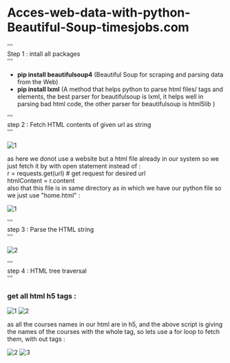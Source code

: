 # Acces-web-data-with-python-Beautiful-Soup-timesjobs.com

'''<br/>
Step 1 : intall all packages<br/>
'''<br/>

- **pip install beautifulsoup4** (Beautiful Soup for scraping and parsing data from the Web)<br/>
- **pip install lxml** (A method that helps python to parse html files/ tags and elements,
                    the best parser for beautifulsoup is lxml, it helps well in parsing bad html code,
                    the other parser for beautifulsoup is html5lib )<br/>

'''<br/>
step 2 : Fetch HTML contents of given url as string<br/>
'''<br/>         

![1](https://user-images.githubusercontent.com/33677647/203423729-7d9ff19d-b682-429e-ace1-a18ef81173de.JPG)

as here we donot use a website but a html file already in our system so we just fetch it by with open statement instead of :<br/>
r = requests.get(url) # get request for desired url<br/>
htmlContent = r.content<br/>
also that this file is in same directory as in which we have our python file so we just use "home.html" :<br/>

![1](https://user-images.githubusercontent.com/33677647/203418122-a46cf0c7-f888-45a2-a4f8-20af3051da4a.JPG)

'''<br/>
step 3 : Parse the HTML string<br/>
'''<br/>

![2](https://user-images.githubusercontent.com/33677647/203418583-18d630fa-304c-4f47-bcf3-8d709de4e4fe.JPG)

'''<br/>
step 4 : HTML tree traversal<br/>
'''<br/>

### get all html h5 tags :

![1](https://user-images.githubusercontent.com/33677647/203420853-c6bd001d-a69f-4ee9-a71c-baf364f9d6a9.JPG)
![2](https://user-images.githubusercontent.com/33677647/203420864-fb8b3540-72da-4c36-b3c7-b7424c2bb4c7.JPG)

as all the courses names in our html are in h5, and the above script is giving the names of the courses with the whole tag, so lets use a for loop to fetch them, with out tags :

![2](https://user-images.githubusercontent.com/33677647/203423779-ae421169-6d4d-4aa1-abe2-cdca68b14c49.JPG)
![3](https://user-images.githubusercontent.com/33677647/203423796-f5900d7c-a2f1-427b-9282-69135fe7ebcf.JPG)




